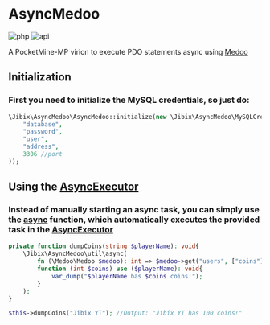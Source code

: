 # AsyncMedoo

![php](https://img.shields.io/badge/php-8.0-informational)
![api](https://img.shields.io/badge/pocketmine-5.0-informational)

A PocketMine-MP virion to execute PDO statements async using [Medoo](https://github.com/catfan/Medoo/)

## Initialization
### First you need to initialize the MySQL credentials, so just do:
```php
\Jibix\AsyncMedoo\AsyncMedoo::initialize(new \Jibix\AsyncMedoo\MySQLCredentials(
    "database",
    "password",
    "user",
    "address",
    3306 //port
));
```

## Using the [AsyncExecutor](https://github.com/J1b1x/AsyncMedoo/blob/master/src/Jibix/AsyncMedoo/AsyncExecutor.php)
### Instead of manually starting an async task, you can simply use the [async](https://github.com/J1b1x/AsyncMedoo/blob/ec3e541b9c6c55ef343d1f417bf0c1f62d2500bc/src/Jibix/AsyncMedoo/util/Functions.php#L10) function, which automatically executes the provided task in the [AsyncExecutor](https://github.com/J1b1x/AsyncMedoo/blob/master/src/Jibix/AsyncMedoo/AsyncExecutor.php)
```php
private function dumpCoins(string $playerName): void{
    \Jibix\AsyncMedoo\util\async(
        fn (\Medoo\Medoo $medoo): int => $medoo->get("users", ["coins"], ["name" => $playerName]),
        function (int $coins) use ($playerName): void{
            var_dump("$playerName has $coins coins!");
        }
    );
}

$this->dumpCoins("Jibix YT"); //Output: "Jibix YT has 100 coins!"
```
